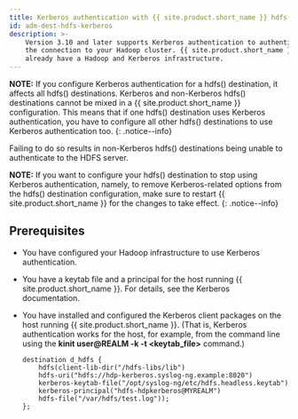 ```yaml
---
title: Kerberos authentication with {{ site.product.short_name }} hdfs() destination
id: adm-dest-hdfs-kerberos
description: >-
    Version 3.10 and later supports Kerberos authentication to authenticate
    the connection to your Hadoop cluster. {{ site.product.short_name }} assumes that you
    already have a Hadoop and Kerberos infrastructure.
---
```


**NOTE:** If you configure Kerberos authentication for a hdfs() destination,
it affects all hdfs() destinations. Kerberos and non-Kerberos hdfs()
destinations cannot be mixed in a {{ site.product.short_name }} configuration. This
means that if one hdfs() destination uses Kerberos authentication, you
have to configure all other hdfs() destinations to use Kerberos
authentication too.
{: .notice--info}

Failing to do so results in non-Kerberos hdfs() destinations being
unable to authenticate to the HDFS server.

**NOTE:** If you want to configure your hdfs() destination to stop using
Kerberos authentication, namely, to remove Kerberos-related options from
the hdfs() destination configuration, make sure to restart {{ site.product.short_name }}
for the changes to take effect.
{: .notice--info}

## Prerequisites

- You have configured your Hadoop infrastructure to use Kerberos
    authentication.

- You have a keytab file and a principal for the host running
    {{ site.product.short_name }}. For details, see the Kerberos documentation.

- You have installed and configured the Kerberos client packages on
    the host running {{ site.product.short_name }}. (That is, Kerberos authentication
    works for the host, for example, from the command line using the
    **kinit user@REALM -k -t \<keytab\_file\>** command.)

    ```config
    destination d_hdfs {
        hdfs(client-lib-dir("/hdfs-libs/lib")
        hdfs-uri("hdfs://hdp-kerberos.syslog-ng.example:8020")
        kerberos-keytab-file("/opt/syslog-ng/etc/hdfs.headless.keytab")
        kerberos-principal("hdfs-hdpkerberos@MYREALM")
        hdfs-file("/var/hdfs/test.log"));
    };
    ```
